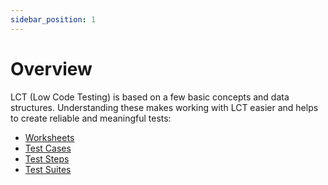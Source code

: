 ```yaml
---
sidebar_position: 1
---
```


# Overview

LCT (Low Code Testing) is based on a few basic concepts and data structures. Understanding these makes working with LCT easier and helps to create reliable and meaningful tests:

* [Worksheets](./worksheets.md)
* [Test Cases](./test-cases.md)
* [Test Steps](./test-steps.md)
* [Test Suites](./test-suites.md)
